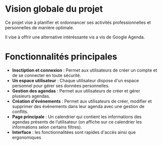 # Vision globale du projet

Ce projet vise à planifier et ordonnancer ses activités professionnelles et personnelles de manière optimale.

Il vise à offrir une alternative intéréssante vis a vis de Google Agenda.

# Fonctionnalités principales

- **Insctiption et connexion** : Permet aux utilisateurs de créer un compte et de se connecter en toute sécurité.
- **Un espace utilisateur** : Chaque utilisateur dispose d'un espace personnel pour gérer ses données personnelles.
- **Gestion des agendas** : Permet aux utilisateurs de créer et gérer plusieurs agendas.
- **Création d'événements** : Permet aux utilisateurs de créer, modifier et supprimer des événements dans leur agenda avec une gestion de conflits.
- **Page principale** : Un calendrier qui contient les informations des agendas présents de l’utilisateur (on affiche sur ce calendrier les informations selon certains filtres).
- **Interface** : les fonctionnalitées sont rapides d'accès ainsi que ergonomiques


